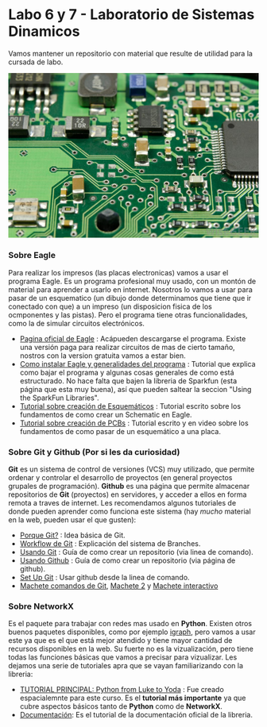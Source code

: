 # Labo 6 y 7 - Laboratorio de Sistemas Dinamicos
Vamos mantener un repositorio con material que resulte de utilidad para la cursada de labo.

![Circuito](https://github.com/gon-uri/Labo6y7_2019_LSD/blob/master/Foto/circuit.jpg)

### Sobre Eagle
Para realizar los impresos (las placas electronicas) vamos a usar el programa Eagle. Es un programa profesional muy usado, con un montón de material para aprender a usarlo en internet. Nosotros lo vamos a usar para pasar de un esquematico (un dibujo donde determinamos que tiene que ir conectado con que) a un impreso (un disposicion fisica de los ocmponentes y las pistas). Pero el programa tiene otras funcionalidades, como la de simular circuitos electrónicos.

* [Pagina oficial de Eagle](https://www.autodesk.com/products/eagle/overview) : Acápueden descargarse el programa. Existe una versión paga para realizar circuitos de mas de cierto tamaño, nostros con la version gratuita vamos a estar bien.
* [Como instalar Eagle y generalidades del programa](https://learn.sparkfun.com/tutorials/how-to-install-and-setup-eagle) : Tutorial que explica como bajar el programa y algunas cosas generales de como está estructurado. No hace falta que bajen la libreria de Sparkfun (esta página que esta muy buena), así que pueden saltear la seccion "Using the SparkFun Libraries".
* [Tutorial sobre creación de Esquemáticos](https://learn.sparkfun.com/tutorials/using-eagle-schematic/all) : Tutorial escrito sobre los fundamentos de como crear un Schematic en Eagle.
* [Tutorial sobre creación de PCBs](https://learn.sparkfun.com/tutorials/using-eagle-board-layout/all) : Tutorial escrito y en video sobre los fundamentos de como pasar de un esquemático a una placa.


### Sobre Git y Github (Por si les da curiosidad)
**Git** es un sistema de control de versiones (VCS) muy utilizado, que permite ordenar y controlar el desarrollo de proyectos (en general proyectos grupales de programación). **Github** es una página que permite almacenar repositorios de **Git** (proyectos) en servidores, y acceder a ellos en forma remota a traves de internet.
Les recomendamos algunos tutoriales de donde pueden aprender como funciona este sistema (hay *mucho* material en la web, pueden usar el que gusten):

* [Porque Git?](https://guides.github.com/introduction/git-handbook/) : Idea básica de Git.
* [Workflow de Git](https://guides.github.com/introduction/flow/) : Explicación del sistema de Branches.
* [Usando Git](http://rogerdudler.github.io/git-guide/index.es.html) : Guía de como crear un repositorio (via linea de comando).
* [Usando Github](https://guides.github.com/activities/hello-world/) : Guía de como crear un repositorio (via página de github).
* [Set Up Git](https://help.github.com/articles/set-up-git/) : Usar github desde la linea de comando.
* [Machete comandos de Git](https://services.github.com/on-demand/downloads/github-git-cheat-sheet.pdf), [Machete 2](https://gist.github.com/davfre/8313299) y [Machete interactivo](http://ndpsoftware.com/git-cheatsheet.html#loc=stash;)

### Sobre NetworkX
Es el paquete para trabajar con redes mas usado en **Python**. Existen otros buenos paquetes disponibles, como por ejemplo [igraph](http://igraph.org/python/), pero vamos a usar este ya que es el que está mejor atendido y tiene mayor cantidad de recursos disponibles en la web. Su fuerte no es la vizualización, pero tiene todas las funciones básicas que vamos a precisar para vizualizar. Les dejamos una serie de tutoriales apra que se vayan familiarizando con la libreria:

* [TUTORIAL PRINCIPAL: Python from Luke to Yoda](https://github.com/gon-uri/Redes_2018/blob/master/Python%20from%20Luke%20to%20Yoda.ipynb) : Fue creado espacialemnte para este curso. Es el **tutorial más importante** ya que cubre aspectos básicos tanto de **Python** como de **NetworkX**.
* [Documentación](https://networkx.github.io/documentation/latest/tutorial.html): Es el tutorial de la documentación oficial de la libreria.
